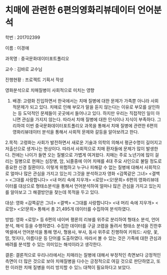 # 치매에 관련한 6편의영화리뷰데이터 언어분석
학번 : 201702399

이름 : 이경애

과목명 : 중국문화데이터포트폴리오

교수 : 김바로 교수님

진행현황 : 프로젝트 기획서 작성

  영화분석으로 치매질병이 사회적으로 미치는 영향
  
  1. 배경: 고령화 진입하면서 한국에서는 치매 질병에 대한 문제가 가족뿐 아니라 사회적문제가 되고 있다. 치매로 인해 부모가 말을 듣지 않는다는 이유로 부모를 살인하는 등 도덕적인 문제들이 곳곳에서 들어나고 있다. 하지만 우리는 직접적인 일이 아니면 관심을 가지지 않는다. 따라서 치매 질병에 대한 인식이나 지식이 부족하다. 그리하여 이번 중국문화데이터포트폴리오 과목을 통해서 치매 질병에 관련한 6편의 영화리뷰데이터 분석을 통해서 사회적 문제와 갈등을 알아보려고 한다.
  
  2.목적: 고령화는 사회가 발전하면서 새로운 기술과 의학의 의해서 평균수명이 길어지고 저출산으로 생겨나는 현상이다. 따라서 사회적으로 치매 환자들에 문제가 많이 발생한다. 전에는 나이가 들면 오는 질별으로 가볍게 여겨왔다. 치매는 주로 노년기에 많이 걸리는 질병으로 현재는 심장병, 암, 뇌졸중에 이어 치매를 4대 주요 사인으로 불릴 정도로 중요한 신경 질환이다. 이렇게 위험하고 누구나 피해갈 수 없는 질병에 대해서 사회적으로 얼마나 많은 관심을 가지고 있는지 그것을 분석하고자 영화 <감쪽같은 그녀> <결백> <그대를 사랑합니다> <내 머리 속에 지우개> <로망><오!문희> 6편의 영화리뷰데이터를 대상으로 형태소분석을 통해서 언어분석하여 얼마나 많은 관심을 가지고 있는지를 알아보고 그 해결방안을 찾는데 목적을 두고 있다.
  
  대상: 영화  <감쪽같은 그녀> <결백> <그대를 사랑합니다> <내 머리 속에 지우개> <로망> <오!문희> 통해서 총 21,495개 데이터를 수집하여 분석하였다.
  
  방법: 영화 <로망> 등 6편의 네이버 평론의 리뷰를 위주로 분리하여 형태소 분석, 언어분석, 해석 등을 수행하였다. 수집한 데이터를 구글 코렙을 돌려서 형태소 분석을 진한후 엑셀에서 언어분석을 통해 명사, 형용사, 부사, 동사 위주로 진행하여 키워드: 사랑, 꽃, 맘,  멋지다, 아름다운 등 단어를 도출하였다. 따라서 볼 수 있는 것은 가족에 대한 관심과 배려를 분석할 수 있는 의미있는 해석이라고 생각한다. 
  
  결론: 결론적으로 우리나라에서는 치매라는 질병에 대해서 부정적인 측면보다 긍정적인 측면이 더 많은 것으로 보아 치매질병을 다수는 긍정적으로 여길 것으로 판단하였고, 또한 이러한 치매 질병을 미리 방지할 수 있느 대책이 필요하다고 보았다.
 
 
  
  

